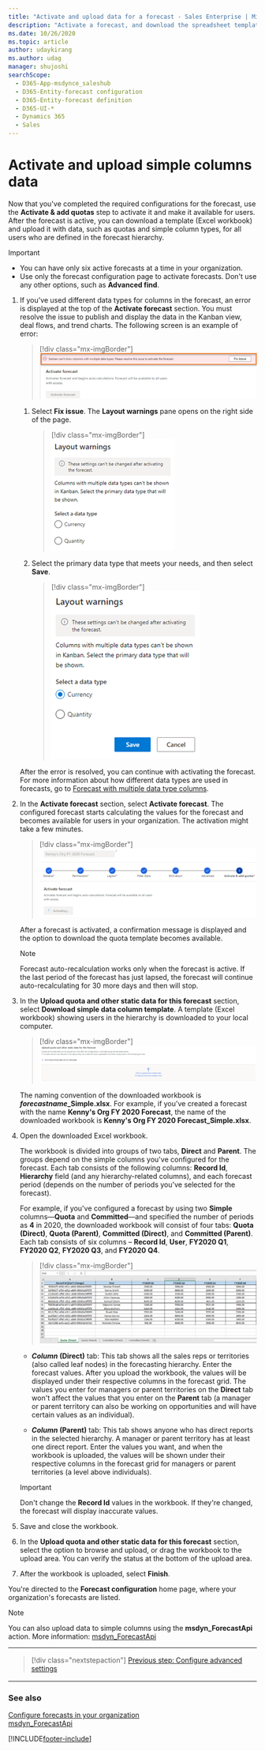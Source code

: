 ```yaml
---
title: "Activate and upload data for a forecast - Sales Enterprise | MicrosoftDocs"
description: "Activate a forecast, and download the spreadsheet template to populate quotas and simple columns data. Then, upload the spreadsheet to the forecast."
ms.date: 10/26/2020
ms.topic: article
author: udaykirang
ms.author: udag
manager: shujoshi
searchScope: 
  - D365-App-msdynce_saleshub
  - D365-Entity-forecast configuration
  - D365-Entity-forecast definition
  - D365-UI-*
  - Dynamics 365
  - Sales
---
```


# Activate and upload simple columns data

Now that you've completed the required configurations for the forecast, use the **Activate & add quotas** step to activate it and make it available for users. After the forecast is active, you can download a template (Excel workbook) and upload it with data, such as quotas and simple column types, for all users who are defined in the forecast hierarchy.

> [!IMPORTANT]
> - You can have only six active forecasts at a time in your organization.
> - Use only the forecast configuration page to activate forecasts. Don't use any other options, such as **Advanced find**. 

<a name=select-primary-data-type></a>

1. If you've used different data types for columns in the forecast, an error is displayed at the top of the **Activate forecast** section. You must resolve the issue to publish and display the data in the Kanban view, deal flows, and trend charts. The following screen is an example of error:

    > [!div class="mx-imgBorder"]
    > ![Multiple data type error.](media/forecast-publish-multiple-data-type-error.png "Multiple data type error")

    1. Select **Fix issue**. The **Layout warnings** pane opens on the right side of the page.

        > [!div class="mx-imgBorder"]
        > ![Layout warnings pane.](media/forecast-publish-layout-warnings-pane.png "Layout warnings pane")  

    2. Select the primary data type that meets your needs, and then select **Save**.

        > [!div class="mx-imgBorder"]
        > ![Select data type to resolve error.](media/forecast-publish-layout-warnings-resolve-error.png "Select data type to resolve error")

    After the error is resolved, you can continue with activating the forecast. For more information about how different data types are used in forecasts, go to [Forecast with multiple data type columns](forecast-different-data-types.md).

2. In the **Activate forecast** section, select **Activate forecast**. The configured forecast starts calculating the values for the forecast and becomes available for users in your organization. The activation might take a few minutes.
    
   > [!div class="mx-imgBorder"]
   > ![Activate forecast.](media/forecast-publish-quota-publishing-forecast.png "Activate forecast")
    
   After a forecast is activated, a confirmation message is displayed and the option to download the quota template becomes available.

    > [!NOTE]
    > Forecast auto-recalculation works only when the forecast is active. If the last period of the forecast has just lapsed, the forecast will continue auto-recalculating for 30 more days and then will stop.

3. In the **Upload quota and other static data for this forecast** section, select **Download simple data column template**. A template (Excel workbook) showing users in the hierarchy is downloaded to your local computer.

   > [!div class="mx-imgBorder"]
   > ![Download the Excel workbook.](media/forecast-publish-quota-download-quota-template.png "Download the Excel workbook")

   The naming convention of the downloaded workbook is  ***forecastname*_Simple.xlsx**. For example, if you've created a forecast with the name **Kenny's Org FY 2020 Forecast**, the name of the downloaded workbook is **Kenny's Org FY 2020 Forecast_Simple.xlsx**.

4. Open the downloaded Excel workbook.

    The workbook is divided into groups of two tabs, **Direct** and **Parent**. The groups depend on the simple columns you've configured for the forecast. Each tab consists of the following columns: **Record Id**, **Hierarchy** field (and any hierarchy-related columns), and each forecast period (depends on the number of periods you've selected for the forecast). 

    For example, if you've configured a forecast by using two **Simple** columns&mdash;**Quota** and **Committed**&mdash;and specified the number of periods as **4** in 2020, the downloaded workbook will consist of four tabs: **Quota (Direct)**, **Quota (Parent)**, **Committed (Direct)**, and **Committed (Parent)**. Each tab consists of six columns – **Record Id**, **User**, **FY2020 Q1**, **FY2020 Q2**, **FY2020 Q3**, and **FY2020 Q4**.

    > [!div class="mx-imgBorder"]
    > ![Sample Excel workbook view.](media/forecasting-excel-file-example.png "Sample Excel workbook view")

    - ***Column* (Direct)** tab: This tab shows all the sales reps or territories (also called leaf nodes) in the forecasting hierarchy. Enter the forecast values. After you upload the workbook, the values will be displayed under their respective columns in the forecast grid. The values you enter for managers or parent territories on the **Direct** tab won't affect the values that you enter on the **Parent** tab (a manager or parent territory can also be working on opportunities and will have certain values as an individual).

    - ***Column* (Parent)** tab: This tab shows anyone who has direct reports in the selected hierarchy. A manager or parent territory has at least one direct report. Enter the values you want, and when the workbook is uploaded, the values will be shown under their respective columns in the forecast grid for managers or parent territories (a level above individuals).

    > [!IMPORTANT]
    > Don't change the **Record Id** values in the workbook. If they're changed, the forecast will display inaccurate values.

5. Save and close the workbook.

6. In the **Upload quota and other static data for this forecast** section, select the option to browse and upload, or drag the workbook to the upload area. You can verify the status at the bottom of the upload area.

7. After the workbook is uploaded, select **Finish**.

You're directed to the **Forecast configuration** home page, where your organization's forecasts are listed.

>[!NOTE]
>You can also upload data to simple columns using the **msdyn_ForecastApi** action. More information: [msdyn_ForecastApi](../sales-enterprise/developer/reference/custom-actions/msdyn_ForecastApi.md)

<table>
<tr><td>

> [!div class="nextstepaction"] 
> [Previous step: Configure advanced settings](forecast-configure-advanced-settings.md)
</td></tr>
</table>

### See also

[Configure forecasts in your organization](configure-forecast.md)  
[msdyn_ForecastApi](../sales-enterprise/developer/reference/custom-actions/msdyn_ForecastApi.md)


[!INCLUDE[footer-include](../includes/footer-banner.md)]

